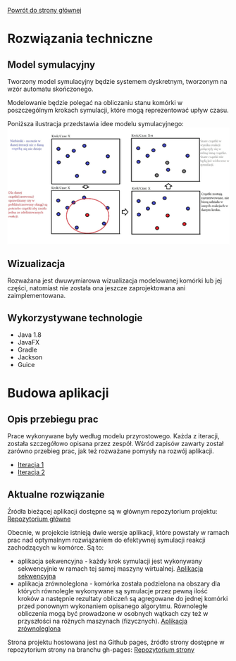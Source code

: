 [Powrót do strony głównej](index)
# Rozwiązania techniczne

## Model symulacyjny

Tworzony model symulacyjny będzie systemem dyskretnym, tworzonym na wzór automatu skończonego.

Modelowanie będzie polegać na obliczaniu stanu komórki w poszczególnym krokach symulacji, które mogą reprezentować upływ czasu.

Poniższa ilustracja przedstawia idee modelu symulacyjnego:
![SymulationModel](img/ModelVisualization.jpg "SymulationModel")


## Wizualizacja

Rozważana jest dwuwymiarowa wizualizacja modelowanej komórki lub jej części, natomiast nie została ona jeszcze zaprojektowana ani zaimplementowana.


## Wykorzystywane technologie

- Java 1.8
- JavaFX
- Gradle
- Jackson
- Guice


# Budowa aplikacji

## Opis przebiegu prac

Prace wykonywane były według modelu przyrostowego. Każda z iteracji, została szczegółowo opisana przez zespół. Wśród zapisów zawarty został zarówno przebieg prac, jak też rozważane pomysły na rozwój aplikacji. 

- [Iteracja 1](iteration1)
- [Iteracja 2](iteration2)


## Aktualne rozwiązanie

Źródła bieżącej aplikacji dostępne są w głównym repozytorium projektu: [Repozytorium główne](https://github.com/miczyg/cell-simulation)

Obecnie, w projekcie istnieją dwie wersje aplikacji, które powstały w ramach prac nad optymalnym rozwiązaniem do efektywnej symulacji reakcji zachodzących w komórce. Są to:

- aplikacja sekwencyjna - każdy krok symulacji jest wykonywany sekwencyjnie w ramach tej samej maszyny wirtualnej. [Aplikacja sekwencyjna](https://github.com/miczyg/cell-simulation)
- aplikacja zrównoleglona - komórka została podzielona na obszary dla których równolegle wykonywane są symulacje przez pewną ilość kroków a następnie rezultaty obliczeń są agregowane do jednej komórki przed ponownym wykonaniem opisanego algorytmu. Równoległe obliczenia mogą być prowadzone w osobnych wątkach czy też w przyszłości na różnych maszynach (fizycznych). [Aplikacja zrównoleglona](https://github.com/miczyg/cell-simulation/tree/simple-parallelization)

Strona projektu hostowana jest na Github pages, źródło strony dostępne w repozytorium strony na branchu gh-pages: [Repozytorium strony](https://github.com/wegrzyns/CellModel/tree/gh-pages)